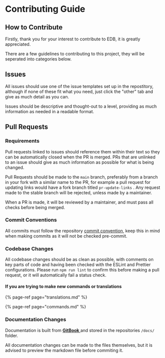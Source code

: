 # Contributing Guide

## How to Contribute

Firstly, thank you for your interest to contribute to EDB, it is greatly appreciated. 

There are a few guidelines to contributing to this project, they will be seperated into categories below.

## Issues

All issues should use one of the issue templates set up in the repostitory, although if none of these fit what you need, just click the "other" tab and give as much detail as you can.

Issues should be descriptive and thought-out to a level, providing as much information as needed in a readable format. 

## Pull Requests

### Requirements

Pull requests linked to issues should reference them within their text so they can be automatically closed when the PR is merged. PRs that are unlinked to an issue should give as much information as possible for what is being changed. 

Pull Requests should be made to the `main` branch, preferably from a branch in your fork with a similar name to the PR, for example a pull request for updating links would have a fork branch titled `pr-update-links` . Any request made to the stable branch will be rejected, unless made by a maintainer.

When a PR is made, it will be reviewed by a maintainer, and must pass all checks before being merged.

### Commit Conventions

All commits must follow the repository [commit convention](https://github.com/AngelNull/expandable-djs-bot/blob/main/.github/COMMIT_CONVENTION.md), keep this in mind when making commits as it will not be checked pre-commit.

### Codebase Changes

All codebase changes should be as clean as possible, with comments on key parts of code and having been checked with the ESLint and Prettier configurations. Please run `npm run lint` to confirm this before making a pull request, or it will automatically fail a status check.

#### If you are trying to make new commands or translations

{% page-ref page="translations.md" %}

{% page-ref page="commands.md" %}

### Documentation Changes

Documentation is built from [**GitBook** ](https://www.gitbook.com/)and stored in the repositories `/docs/` folder. 

All documentation changes can be made to the files themselves, but it is advised to preview the markdown file before commiting it. 

